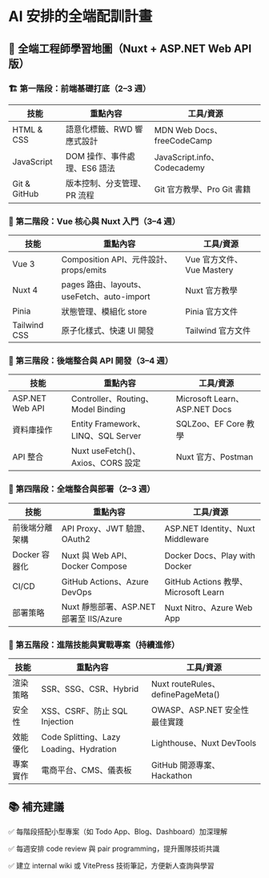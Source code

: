 # AI 安排的全端配訓計畫

## 🧭 全端工程師學習地圖（Nuxt + ASP.NET Web API 版）

### 🏗️ 第一階段：前端基礎打底（2–3 週）

| 技能         | 重點內容                     | 工具/資源                   |
| ------------ | ---------------------------- | --------------------------- |
| HTML & CSS   | 語意化標籤、RWD 響應式設計   | MDN Web Docs、freeCodeCamp  |
| JavaScript   | DOM 操作、事件處理、ES6 語法 | JavaScript.info、Codecademy |
| Git & GitHub | 版本控制、分支管理、PR 流程  | Git 官方教學、Pro Git 書籍  |

### 🧩 第二階段：Vue 核心與 Nuxt 入門（3–4 週）

| 技能         | 重點內容                                   | 工具/資源                 |
| ------------ | ------------------------------------------ | ------------------------- |
| Vue 3        | Composition API、元件設計、props/emits     | Vue 官方文件、Vue Mastery |
| Nuxt 4       | pages 路由、layouts、useFetch、auto-import | Nuxt 官方教學             |
| Pinia        | 狀態管理、模組化 store                     | Pinia 官方文件            |
| Tailwind CSS | 原子化樣式、快速 UI 開發                   | Tailwind 官方文件         |

### 🔧 第三階段：後端整合與 API 開發（3–4 週）

| 技能            | 重點內容                           | 工具/資源                     |
| --------------- | ---------------------------------- | ----------------------------- |
| ASP.NET Web API | Controller、Routing、Model Binding | Microsoft Learn、ASP.NET Docs |
| 資料庫操作      | Entity Framework、LINQ、SQL Server | SQLZoo、EF Core 教學          |
| API 整合        | Nuxt useFetch()、Axios、CORS 設定  | Nuxt 官方、Postman            |

### 🚀 第四階段：全端整合與部署（2–3 週）

| 技能           | 重點內容                                | 工具/資源                            |
| -------------- | --------------------------------------- | ------------------------------------ |
| 前後端分離架構 | API Proxy、JWT 驗證、OAuth2             | ASP.NET Identity、Nuxt Middleware    |
| Docker 容器化  | Nuxt 與 Web API、Docker Compose         | Docker Docs、Play with Docker        |
| CI/CD          | GitHub Actions、Azure DevOps            | GitHub Actions 教學、Microsoft Learn |
| 部署策略       | Nuxt 靜態部署、ASP.NET 部署至 IIS/Azure | Nuxt Nitro、Azure Web App            |

### 🧠 第五階段：進階技能與實戰專案（持續進修）

| 技能     | 重點內容                                | 工具/資源                         |
| -------- | --------------------------------------- | --------------------------------- |
| 渲染策略 | SSR、SSG、CSR、Hybrid                   | Nuxt routeRules、definePageMeta() |
| 安全性   | XSS、CSRF、防止 SQL Injection           | OWASP、ASP.NET 安全性最佳實踐     |
| 效能優化 | Code Splitting、Lazy Loading、Hydration | Lighthouse、Nuxt DevTools         |
| 專案實作 | 電商平台、CMS、儀表板                   | GitHub 開源專案、Hackathon        |

## 📚 補充建議

✅ 每階段搭配小型專案（如 Todo App、Blog、Dashboard）加深理解

✅ 每週安排 code review 與 pair programming，提升團隊技術共識

✅ 建立 internal wiki 或 VitePress 技術筆記，方便新人查詢與學習
